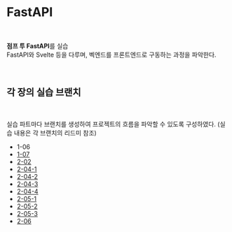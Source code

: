 # FastAPI

<br>

**점프 투 FastAPI**를 실습  
FastAPI와 Svelte 등을 다루며, 벡엔드를 프론트엔드로 구동하는 과정을 파악한다.

<br>

## 각 장의 실습 브랜치

<br>

실습 파트마다 브랜치를 생성하여 프로젝트의 흐름을 파악할 수 있도록 구성하였다. (실습 내용은 각 브랜치의 리드미 참조)

- 1-06
- [1-07](https://github.com/Seona056/FastAPI/tree/1-07)
- [2-02](https://github.com/Seona056/FastAPI/tree/2-02)
- [2-04-1](https://github.com/Seona056/FastAPI/tree/2-04-1)
- [2-04-2](https://github.com/Seona056/FastAPI/tree/2-04-2)
- [2-04-3](https://github.com/Seona056/FastAPI/tree/2-04-3)
- [2-04-4](https://github.com/Seona056/FastAPI/tree/2-04-4)
- [2-05-1](https://github.com/Seona056/FastAPI/tree/2-05-1)
- [2-05-2](https://github.com/Seona056/FastAPI/tree/2-05-2)
- [2-05-3](https://github.com/Seona056/FastAPI/tree/2-05-3)
- [2-06](https://github.com/Seona056/FastAPI/tree/2-06)